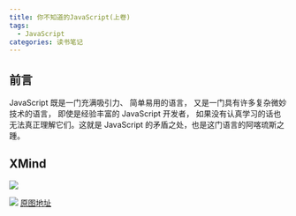 ```yaml
---
title: 你不知道的JavaScript(上卷)
tags:
  - JavaScript
categories: 读书笔记
---
```


## 前言
JavaScript 既是一门充满吸引力、 简单易用的语言， 又是一门具有许多复杂微妙技术的语言， 即使是经验丰富的 JavaScript 开发者， 如果没有认真学习的话也无法真正理解它们。这就是 JavaScript 的矛盾之处，也是这门语言的阿喀琉斯之踵。

## XMind
![](https://img.ryoma.top/Book/YouDon%5C%27tKnowJS/%E4%BD%A0%E4%B8%8D%E7%9F%A5%E9%81%93%E7%9A%84JavaScript%EF%BC%88%E4%B8%8A%E5%8D%B7%EF%BC%89-1.png)
<!-- more -->

![](https://img.ryoma.top/Book/YouDon%5C%27tKnowJS/%E4%BD%A0%E4%B8%8D%E7%9F%A5%E9%81%93%E7%9A%84JavaScript%EF%BC%88%E4%B8%8A%E5%8D%B7%EF%BC%89-2.png)
[原图地址](https://img.ryoma.top/Book/YouDon%5C%27tKnowJS/%E4%BD%A0%E4%B8%8D%E7%9F%A5%E9%81%93%E7%9A%84JavaScript%EF%BC%88%E4%B8%8A%E5%8D%B7%EF%BC%89.svg)